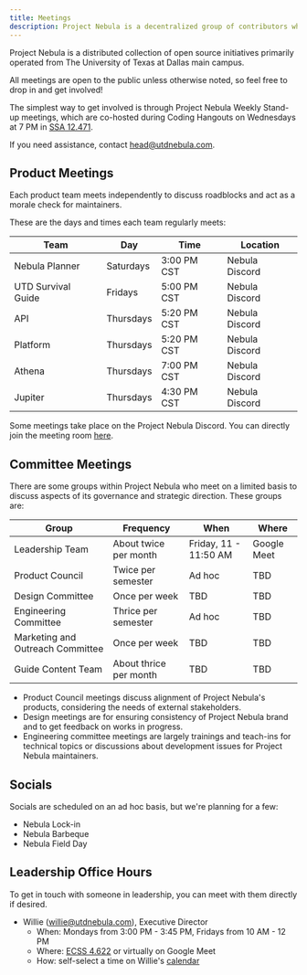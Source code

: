 ```yaml
---
title: Meetings
description: Project Nebula is a decentralized group of contributors who meet regularly to catch up and discuss roadblocks. See when our maintainers for each of our projects meet, and feel free to drop in!
---
```


Project Nebula is a distributed collection of open source initiatives primarily
operated from The University of Texas at Dallas main campus.

All meetings are open to the public unless otherwise noted, so feel free to drop
in and get involved!

The simplest way to get involved is through Project Nebula Weekly Stand-up
meetings, which are co-hosted during Coding Hangouts on Wednesdays at 7 PM in
[SSA 12.471][hangouts room].

If you need assistance, contact head@utdnebula.com.

## Product Meetings

Each product team meets independently to discuss roadblocks and act as a morale
check for maintainers.

These are the days and times each team regularly meets:

| Team               | Day       | Time        | Location       |
| ------------------ | --------- | ----------- | -------------- |
| Nebula Planner     | Saturdays | 3:00 PM CST | Nebula Discord |
| UTD Survival Guide | Fridays   | 5:00 PM CST | Nebula Discord |
| API                | Thursdays | 5:20 PM CST | Nebula Discord |
| Platform           | Thursdays | 5:20 PM CST | Nebula Discord |
| Athena             | Thursdays | 7:00 PM CST | Nebula Discord |
| Jupiter            | Thursdays | 4:30 PM CST | Nebula Discord |

Some meetings take place on the Project Nebula Discord. You can directly join
the meeting room [here][discord link].

## Committee Meetings

There are some groups within Project Nebula who meet on a limited basis to
discuss aspects of its governance and strategic direction. These groups are:

| **Group**                        | **Frequency**          | **When**              | **Where**   |
| -------------------------------- | ---------------------- | --------------------- | ----------- |
| Leadership Team                  | About twice per month  | Friday, 11 - 11:50 AM | Google Meet |
| Product Council                  | Twice per semester     | Ad hoc                | TBD         |
| Design Committee                 | Once per week          | TBD                   | TBD         |
| Engineering Committee            | Thrice per semester    | Ad hoc                | TBD         |
| Marketing and Outreach Committee | Once per week          | TBD                   | TBD         |
| Guide Content Team               | About thrice per month | TBD                   | TBD         |

- Product Council meetings discuss alignment of Project Nebula's products,
  considering the needs of external stakeholders.
- Design meetings are for ensuring consistency of Project Nebula brand and to
  get feedback on works in progress.
- Engineering committee meetings are largely trainings and teach-ins for
  technical topics or discussions about development issues for Project Nebula
  maintainers.

## Socials

Socials are scheduled on an ad hoc basis, but we're planning for a few:

- Nebula Lock-in
- Nebula Barbeque
- Nebula Field Day

## Leadership Office Hours

To get in touch with someone in leadership, you can meet with them directly if
desired.

- Willie (willie@utdnebula.com), Executive Director
  - When: Mondays from 3:00 PM - 3:45 PM, Fridays from 10 AM - 12 PM
  - Where: [ECSS 4.622][acm room] or virtually on Google Meet
  - How: self-select a time on Willie's [calendar][willie office hours]

[acm room]: https://map.concept3d.com/?id=1772#!m/547279
[willie office hours]: https://calendar.google.com/calendar/selfsched?sstoken=UUN5NHpaNFZHd05kfGRlZmF1bHR8NTU0ZjZhNzZiODhkNzIyYTZmNzY2YTA4ZTU3NDQ3ZDc
[discord link]: https://discord.gg/uhuzyzsjcc
[hangouts room]: https://map.concept3d.com/?id=1772#!m/544802
